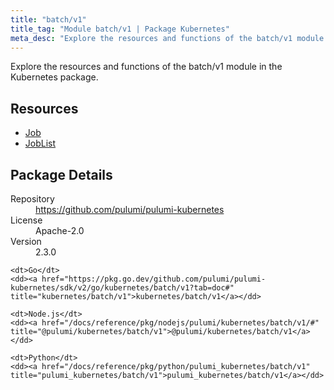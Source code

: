 ```yaml
---
title: "batch/v1"
title_tag: "Module batch/v1 | Package Kubernetes"
meta_desc: "Explore the resources and functions of the batch/v1 module in the Kubernetes package."
---
```


<!-- WARNING: this file was generated by Pulumi Docs Generator. -->
<!-- Do not edit by hand unless you're certain you know what you are doing! -->

Explore the resources and functions of the batch/v1 module in the Kubernetes package.

<h2 id="resources">Resources</h2>
<ul class="api">
    <li><a href="job" title="Job"><span class="symbol resource"></span>Job</a></li>
    <li><a href="joblist" title="JobList"><span class="symbol resource"></span>JobList</a></li>
</ul>

<h2 id="package-details">Package Details</h2>
<dl class="package-details">
	<dt>Repository</dt>
	<dd><a href="https://github.com/pulumi/pulumi-kubernetes">https://github.com/pulumi/pulumi-kubernetes</a></dd>
	<dt>License</dt>
	<dd>Apache-2.0</dd>
	<dt>Version</dt>
	<dd>2.3.0</dd>
</dl>



<dl class="tabular">

    <dt>Go</dt>
    <dd><a href="https://pkg.go.dev/github.com/pulumi/pulumi-kubernetes/sdk/v2/go/kubernetes/batch/v1?tab=doc#" title="kubernetes/batch/v1">kubernetes/batch/v1</a></dd>

    <dt>Node.js</dt>
    <dd><a href="/docs/reference/pkg/nodejs/pulumi/kubernetes/batch/v1/#" title="@pulumi/kubernetes/batch/v1">@pulumi/kubernetes/batch/v1</a></dd>

    <dt>Python</dt>
    <dd><a href="/docs/reference/pkg/python/pulumi_kubernetes/batch/v1" title="pulumi_kubernetes/batch/v1">pulumi_kubernetes/batch/v1</a></dd>

</dl>

